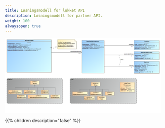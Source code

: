 ```yaml
---
title: Løsningsmodell for lukket API
description: Løsningsmodell for partner API.
weight: 100
alwaysopen: true
---
```


![Partner API løsningsmodell](https://github.com/brreg/informasjonsmodeller/blob/main/registeroverreellerettighetshavere/loesningsmodeller/partner_api.png?raw=true)

{{% children description="false" %}}
